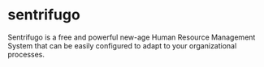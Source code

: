 sentrifugo
==========

Sentrifugo is a free and powerful new-age Human Resource Management System that can be easily configured to adapt to your organizational processes.
